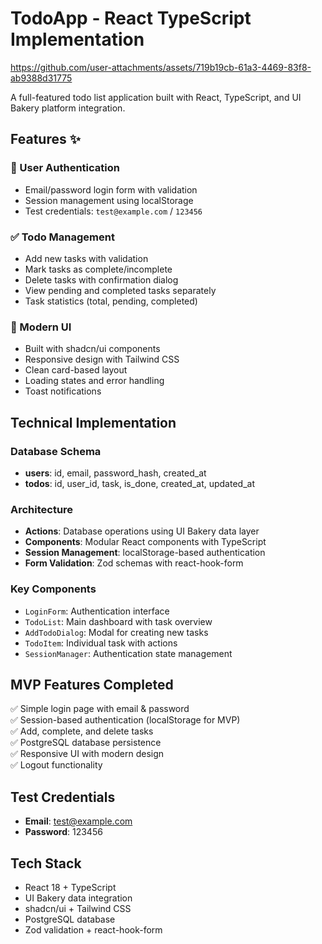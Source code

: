 # TodoApp - React TypeScript Implementation





https://github.com/user-attachments/assets/719b19cb-61a3-4469-83f8-ab9388d31775





A full-featured todo list application built with React, TypeScript, and UI Bakery platform integration.

## Features ✨

### 🔐 User Authentication
- Email/password login form with validation
- Session management using localStorage
- Test credentials: `test@example.com` / `123456`

### ✅ Todo Management
- Add new tasks with validation
- Mark tasks as complete/incomplete
- Delete tasks with confirmation dialog
- View pending and completed tasks separately
- Task statistics (total, pending, completed)

### 🎨 Modern UI
- Built with shadcn/ui components
- Responsive design with Tailwind CSS
- Clean card-based layout
- Loading states and error handling
- Toast notifications

## Technical Implementation

### Database Schema
- **users**: id, email, password_hash, created_at
- **todos**: id, user_id, task, is_done, created_at, updated_at

### Architecture
- **Actions**: Database operations using UI Bakery data layer
- **Components**: Modular React components with TypeScript
- **Session Management**: localStorage-based authentication
- **Form Validation**: Zod schemas with react-hook-form

### Key Components
- `LoginForm`: Authentication interface
- `TodoList`: Main dashboard with task overview
- `AddTodoDialog`: Modal for creating new tasks
- `TodoItem`: Individual task with actions
- `SessionManager`: Authentication state management

## MVP Features Completed
✅ Simple login page with email & password  
✅ Session-based authentication (localStorage for MVP)  
✅ Add, complete, and delete tasks  
✅ PostgreSQL database persistence  
✅ Responsive UI with modern design  
✅ Logout functionality  

## Test Credentials
- **Email**: test@example.com
- **Password**: 123456

## Tech Stack
- React 18 + TypeScript
- UI Bakery data integration
- shadcn/ui + Tailwind CSS
- PostgreSQL database
- Zod validation + react-hook-form
